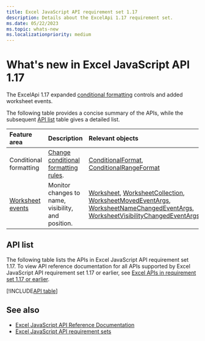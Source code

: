 ```yaml
---
title: Excel JavaScript API requirement set 1.17
description: Details about the ExcelApi 1.17 requirement set.
ms.date: 05/22/2023
ms.topic: whats-new
ms.localizationpriority: medium
---
```


# What's new in Excel JavaScript API 1.17

The ExcelApi 1.17 expanded [conditional formatting](/office/dev/add-ins/excel/excel-add-ins-conditional-formatting) controls and added worksheet events.

The following table provides a concise summary of the APIs, while the subsequent [API list](#api-list) table gives a detailed list.

| Feature area | Description | Relevant objects |
|:--- |:--- |:--- |
| Conditional formatting | [Change conditional formatting rules](/office/dev/add-ins/excel/excel-add-ins-conditional-formatting#change-conditional-formatting-rules). | [ConditionalFormat](/javascript/api/excel/excel.conditionalformat), [ConditionalRangeFormat](/javascript/api/excel/excel.conditionalrangeformat) |
| [Worksheet events](/office/dev/add-ins/excel/excel-add-ins-events) | Monitor changes to name, visibility, and position. | [Worksheet](/javascript/api/excel/excel.worksheet), [WorksheetCollection](/javascript/api/excel/excel.worksheetcollection), [WorksheetMovedEventArgs](/javascript/api/excel/excel.worksheetmovedeventargs), [WorksheetNameChangedEventArgs](/javascript/api/excel/excel.worksheetnamechangedeventargs), [WorksheetVisibilityChangedEventArgs](/javascript/api/excel/excel.worksheetvisibilitychangedeventargs) |

## API list

The following table lists the APIs in Excel JavaScript API requirement set 1.17. To view API reference documentation for all APIs supported by Excel JavaScript API requirement set 1.17 or earlier, see [Excel APIs in requirement set 1.17 or earlier](/javascript/api/excel?view=excel-js-1.17&preserve-view=true).

[!INCLUDE[API table](../../includes/excel-1_17.md)]

## See also

- [Excel JavaScript API Reference Documentation](/javascript/api/excel?view=excel-js-1.17&preserve-view=true)
- [Excel JavaScript API requirement sets](excel-api-requirement-sets.md)
